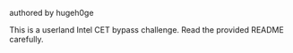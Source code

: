 authored by hugeh0ge

This is a userland Intel CET bypass challenge. Read the provided README carefully.

